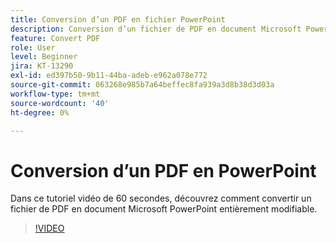 ```yaml
---
title: Conversion d’un PDF en fichier PowerPoint
description: Conversion d’un fichier de PDF en document Microsoft PowerPoint entièrement modifiable
feature: Convert PDF
role: User
level: Beginner
jira: KT-13290
exl-id: ed397b50-9b11-44ba-adeb-e962a078e772
source-git-commit: 063268e985b7a64beffec8fa939a3d8b38d3d03a
workflow-type: tm+mt
source-wordcount: '40'
ht-degree: 0%

---
```


# Conversion d’un PDF en PowerPoint

Dans ce tutoriel vidéo de 60 secondes, découvrez comment convertir un fichier de PDF en document Microsoft PowerPoint entièrement modifiable.

>[!VIDEO](https://video.tv.adobe.com/v/3437334?quality=12&learn=on&hidetitle=true&captions=fre_fr)

